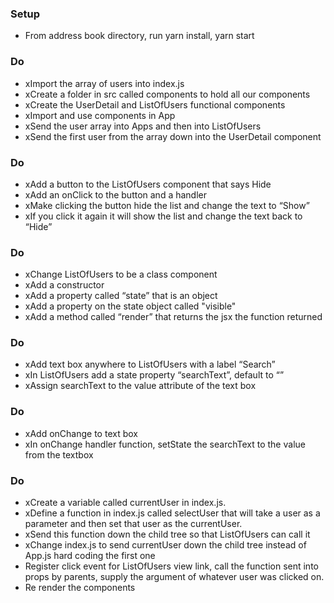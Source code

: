 ### Setup
* From address book directory, run yarn install, yarn start

### Do
* xImport the array of users into index.js
* xCreate a folder in src called components to hold all our components
* xCreate the UserDetail and ListOfUsers functional components
* xImport and use components in App
* xSend the user array into Apps and then into ListOfUsers
* xSend the first user from the array down into the UserDetail component

### Do
* xAdd a button to the ListOfUsers component that says Hide
* xAdd an onClick to the button and a handler
* xMake clicking the button hide the list and change the text to “Show”
* xIf you click it again it will show the list and change the text back to “Hide”

### Do
* xChange ListOfUsers to be a class component
* xAdd a constructor
* xAdd a property called “state” that is an object
* xAdd a property on the state object called "visible"
* xAdd a method called “render” that returns the jsx the function returned

### Do
* xAdd text box anywhere to ListOfUsers with a label “Search”
* xIn ListOfUsers add a state property “searchText”, default to “”
* xAssign searchText to the value attribute of the text box

### Do
* xAdd onChange to text box
* xIn onChange handler function, setState the searchText to the value from the textbox

### Do
* xCreate a variable called currentUser in index.js.
* xDefine a function in index.js called selectUser that will take a user as a parameter and then set that user as the currentUser.
* xSend this function down the child tree so that ListOfUsers can call it
* xChange index.js to send currentUser down the child tree instead of App.js hard coding the first one
* Register click event for ListOfUsers view link, call the function sent into props by parents, supply the argument of whatever user was clicked on.
* Re render the components
